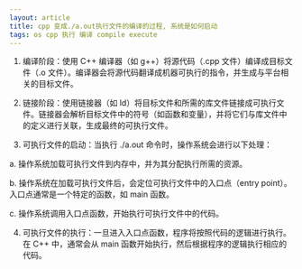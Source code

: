 ```yaml
---
layout: article
title: cpp 变成./a.out执行文件的编译的过程, 系统是如何启动
tags: os cpp 执行 编译 compile execute
---
```





1. 编译阶段：使用 C++ 编译器（如 g++）将源代码（.cpp 文件）编译成目标文件（.o 文件）。编译器会将源代码翻译成机器可执行的指令，并生成与平台相关的目标文件。

2. 链接阶段：使用链接器（如 ld）将目标文件和所需的库文件链接成可执行文件。链接器会解析目标文件中的符号（如函数和变量），并将它们与库文件中的定义进行关联，生成最终的可执行文件。

3. 可执行文件的启动：当执行 ./a.out 命令时，操作系统会进行以下处理：

a. 操作系统加载可执行文件到内存中，并为其分配执行所需的资源。

b. 操作系统在加载可执行文件后，会定位可执行文件中的入口点（entry point）。入口点通常是一个特定的函数，如 main 函数。

c. 操作系统调用入口点函数，开始执行可执行文件中的代码。

4. 可执行文件的执行：一旦进入入口点函数，程序将按照代码的逻辑进行执行。在 C++ 中，通常会从 main 函数开始执行，然后根据程序的逻辑执行相应的代码。